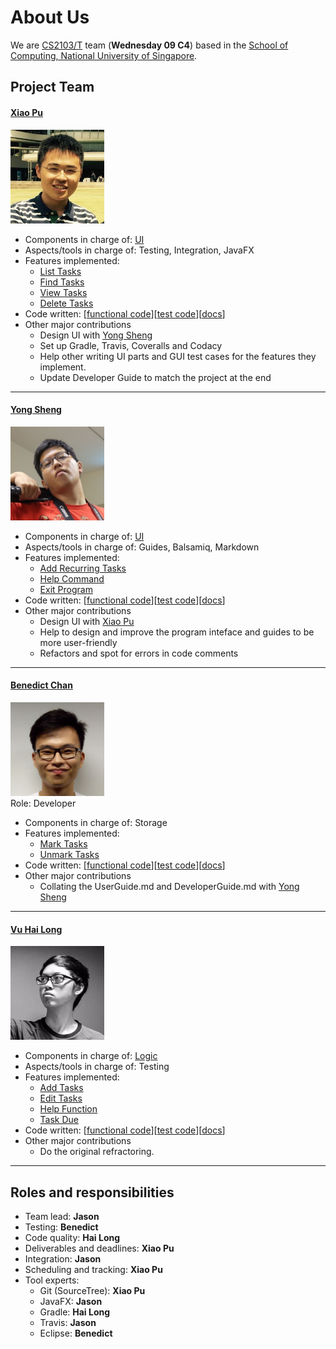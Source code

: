 # About Us

We are [CS2103/T](http://www.comp.nus.edu.sg/~cs2103/AY1617S1/) team (**Wednesday 09 C4**) based in the [School of Computing, National University of Singapore](http://www.comp.nus.edu.sg).

## Project Team

#### [Xiao Pu](https://github.com/xpdavid) <br>
<img src="images/pic_xiaopu.jpg" width="150"><br>

- Components in charge of: [UI](https://github.com/CS2103AUG2016-W09-C4/main/blob/master/docs/DeveloperGuide.md#ui-component)
- Aspects/tools in charge of: Testing, Integration, JavaFX
- Features implemented:
	- [List Tasks](https://github.com/CS2103AUG2016-W09-C4/main/blob/master/docs/UserGuide.md#listing-tasks-in-a-certain-category--list)
	- [Find Tasks](https://github.com/CS2103AUG2016-W09-C4/main/blob/master/docs/UserGuide.md#finding-all-tasks-containing-any-keyword-in-their-name--find)
	- [View Tasks](https://github.com/CS2103AUG2016-W09-C4/main/blob/master/docs/UserGuide.md#view-a-task--view)
	- [Delete Tasks](https://github.com/CS2103AUG2016-W09-C4/main/blob/master/docs/UserGuide.md#deleting-a-task--delete)
- Code written: [[functional code](https://github.com/CS2103AUG2016-W09-C4/main/blob/master/collated/main/A0147978E.md)][[test code](https://github.com/CS2103AUG2016-W09-C4/main/blob/master/collated/test/A0147978E.md)][[docs](https://github.com/CS2103AUG2016-W09-C4/main/blob/master/collated/docs/A0147978E.md)]
- Other major contributions
	- Design UI with [Yong Sheng](https://github.com/JasonScourge)
	- Set up Gradle, Travis, Coveralls and Codacy
	- Help other writing UI parts and GUI test cases for the features they implement.
	- Update Developer Guide to match the project at the end


-----

#### [Yong Sheng](https://github.com/JasonScourge)
<img src="images/pic_jason.jpg" width="150"><br>
- Components in charge of: [UI](https://github.com/CS2103AUG2016-W09-C4/main/blob/master/docs/DeveloperGuide.md#ui-component)
- Aspects/tools in charge of: Guides, Balsamiq, Markdown
- Features implemented:
	- [Add Recurring Tasks](https://github.com/CS2103AUG2016-W09-C4/main/blob/master/docs/UserGuide.md#adding-a-task--add)
	- [Help Command](https://github.com/CS2103AUG2016-W09-C4/main/blob/master/docs/UserGuide.md#viewing-help--help)
	- [Exit Program](https://github.com/CS2103AUG2016-W09-C4/main/blob/master/docs/UserGuide.md#exiting-the-program--exit)
- Code written: [[functional code](https://github.com/CS2103AUG2016-W09-C4/main/blob/master/collated/main/A0139401N.md)][[test code](https://github.com/CS2103AUG2016-W09-C4/main/blob/master/collated/test/A0139401N.md)][[docs](https://github.com/CS2103AUG2016-W09-C4/main/blob/master/collated/docs/A0139401N.md)]
- Other major contributions
	- Design UI with [Xiao Pu](https://github.com/xpdavid)
	- Help to design and improve the program inteface and guides to be more user-friendly
	- Refactors and spot for errors in code comments

-----

#### [Benedict Chan](https://github.com/Bendistocratic)
<img src="images/pic_benedict.jpg" width="150"><br>
Role: Developer <br>
- Components in charge of: Storage
- Features implemented: 
	- [Mark Tasks](https://github.com/CS2103AUG2016-W09-C4/main/blob/master/docs/UserGuide.md#mark-task-as-done--mark)
	- [Unmark Tasks](https://github.com/CS2103AUG2016-W09-C4/main/blob/master/docs/UserGuide.md#unmark-task-as-done--unmark)
- Code written: [[functional code](https://github.com/CS2103AUG2016-W09-C4/main/blob/master/collated/main/A0139168W.md)][[test code](https://github.com/CS2103AUG2016-W09-C4/main/blob/master/collated/test/A0139168W.md)][[docs](https://github.com/CS2103AUG2016-W09-C4/main/blob/master/collated/docs/A0139168W.md)]
- Other major contributions
	- Collating the UserGuide.md and DeveloperGuide.md with [Yong Sheng](https://github.com/JasonScourge)

-----

#### [Vu Hai Long](https://github.com/haiilong)
<img src="images/pic_hailong.jpg" width="150"><br>
- Components in charge of: [Logic](https://github.com/CS2103AUG2016-W09-C4/main/blob/master/docs/DeveloperGuide.md#logic-component)
- Aspects/tools in charge of: Testing
- Features implemented:
	- [Add Tasks](https://github.com/CS2103AUG2016-W09-C4/main/blob/master/docs/UserGuide.md#adding-a-task--add)
	- [Edit Tasks](https://github.com/CS2103AUG2016-W09-C4/main/blob/master/docs/UserGuide.md#editing-a-task--edit)
	- [Help Function](https://github.com/CS2103AUG2016-W09-C4/main/blob/master/docs/UserGuide.md#viewing-help--help)
	- [Task Due](https://github.com/CS2103AUG2016-W09-C4/main/blob/master/docs/UserGuide.md#find-all-tasks-due--taskdue)
- Code written: [[functional code](https://github.com/CS2103AUG2016-W09-C4/main/blob/master/collated/main/A0140905M.md)][[test code](https://github.com/CS2103AUG2016-W09-C4/main/blob/master/collated/test/A0140905M.md)][[docs](https://github.com/CS2103AUG2016-W09-C4/main/blob/master/collated/docs/A0140905M.md)]
- Other major contributions
	- Do the original refractoring.


-----

## Roles and responsibilities

- Team lead: **Jason**
- Testing: **Benedict**
- Code quality: **Hai Long**
- Deliverables and deadlines: **Xiao Pu**
- Integration: **Jason**
- Scheduling and tracking: **Xiao Pu**
- Tool experts:
	- Git (SourceTree): **Xiao Pu**
	- JavaFX: **Jason**
	- Gradle: **Hai Long**
	- Travis: **Jason**
	- Eclipse: **Benedict**
